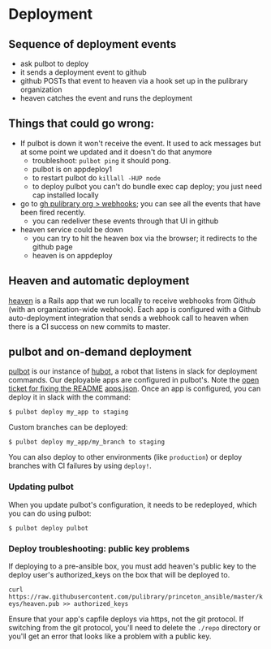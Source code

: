 # Deployment

## Sequence of deployment events
* ask pulbot to deploy
* it sends a deployment event to github
* github POSTs that event to heaven via a hook set up in the pulibrary organization
* heaven catches the event and runs the deployment

## Things that could go wrong:
* If pulbot is down it won't receive the event. It used to ack messages but at some point we updated and it doesn't do that anymore
  * troubleshoot: `pulbot ping` it should pong.
  * pulbot is on appdeploy1
  * to restart pulbot do `killall -HUP node`
  * to deploy pulbot you can't do bundle exec cap deploy; you just need cap installed locally
* go to [gh pulibrary org > webhooks](https://github.com/organizations/pulibrary/settings/hooks/6570702); you can see all the events that have been fired recently.
  * you can redeliver these events through that UI in github
* heaven service could be down
  * you can try to hit the heaven box via the browser; it redirects to the github page
  * heaven is on appdeploy

## Heaven and automatic deployment

[heaven](https://github.com/pulibrary/heaven) is a Rails app that we run locally to receive webhooks from
Github (with an organization-wide webhook). Each app is configured with a Github auto-deployment integration
that sends a webhook call to heaven when there is a CI success on new commits to master.

## pulbot and on-demand deployment

[pulbot](https://github.com/pulibrary/pulbot) is our instance of [hubot](https://hubot.github.com/), a robot
that listens in slack for deployment commands.  Our deployable apps are configured in pulbot's. Note the [open ticket for fixing the README](https://github.com/pulibrary/pulbot/issues/15)
[apps.json](https://github.com/pulibrary/pulbot/blob/master/apps.json).  Once an app is configured, you can
deploy it in slack with the command:

```
$ pulbot deploy my_app to staging
```

Custom branches can be deployed:

```
$ pulbot deploy my_app/my_branch to staging
```

You can also deploy to other environments (like `production`) or deploy branches with CI failures by using `deploy!`.

### Updating pulbot

When you update pulbot's configuration, it needs to be redeployed, which you can do using pulbot:

```
$ pulbot deploy pulbot
```

### Deploy troubleshooting: public key problems

If deploying to a pre-ansible box, you must add heaven's public key to the deploy user's authorized_keys on the box that will be deployed to.

`curl https://raw.githubusercontent.com/pulibrary/princeton_ansible/master/keys/heaven.pub >> authorized_keys`

Ensure that your app's capfile deploys via https, not the git protocol. If switching from the git protocol, you'll need to delete the `./repo` directory or you'll get an error that looks like a problem with a public key.
